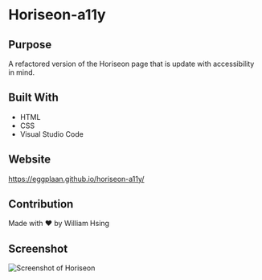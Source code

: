 # Horiseon-a11y

## Purpose
A refactored version of the Horiseon page that is update with accessibility in mind.

## Built With
* HTML
* CSS
* Visual Studio Code

## Website
https://eggplaan.github.io/horiseon-a11y/

## Contribution
Made with ❤️ by William Hsing

## Screenshot
![Screenshot of Horiseon](https://eggplaan.github.io/horiseon-a11y/assets/images/screenshot.png)
